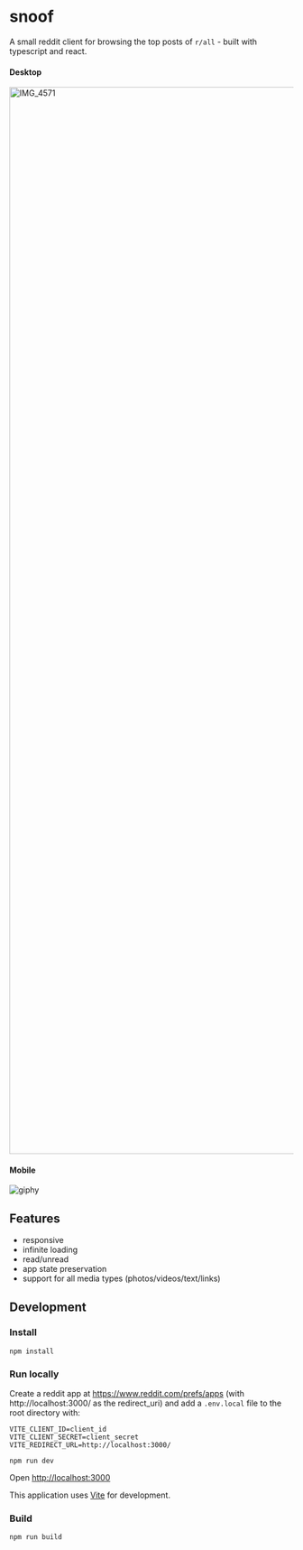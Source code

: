 # snoof

A small reddit client for browsing the top posts of `r/all` - built with typescript and react.

#### Desktop

<img width="1891" alt="IMG_4571" src="https://user-images.githubusercontent.com/2031802/141673033-c76517c0-003c-4a76-8562-a856c2b5cafb.png">

#### Mobile

![giphy](https://user-images.githubusercontent.com/2031802/141673220-82402a56-eb96-4274-a2eb-ef9cc9f2859f.gif)

## Features

- responsive
- infinite loading
- read/unread
- app state preservation
- support for all media types (photos/videos/text/links)

## Development

### Install

`npm install`

### Run locally

Create a reddit app at https://www.reddit.com/prefs/apps (with http://localhost:3000/ as the redirect_uri) and add a `.env.local` file to the root directory with:

```
VITE_CLIENT_ID=client_id
VITE_CLIENT_SECRET=client_secret
VITE_REDIRECT_URL=http://localhost:3000/
```

`npm run dev`

Open [http://localhost:3000](http://localhost:3000)

This application uses [Vite](https://vitejs.dev) for development.

### Build

`npm run build`
